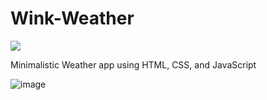 # Wink-Weather

<p align="left">
    <img src="https://img.shields.io/discord/819650821314052106?color=7289DA&logo=discord&logoColor=white&style=for-the-badge"/></a>
</p>

Minimalistic Weather app using HTML, CSS, and JavaScript

![image](https://user-images.githubusercontent.com/20955511/111051345-0bcff300-845b-11eb-80ca-717a9a838e2c.png)
